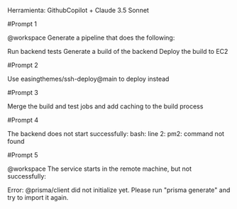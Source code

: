 Herramienta: GithubCopilot + Claude 3.5 Sonnet

#Prompt 1

@workspace Generate a pipeline that does the following:

Run backend tests
Generate a build of the backend
Deploy the build to EC2

#Prompt 2

Use easingthemes/ssh-deploy@main to deploy instead

#Prompt 3

Merge the build and test jobs and add caching to the build process

#Prompt 4

The backend does not start successfully: bash: line 2: pm2: command not found

#Prompt 5

@workspace The service starts in the remote machine, but not successfully:

Error: @prisma/client did not initialize yet. Please run "prisma generate" and try to import it again.
